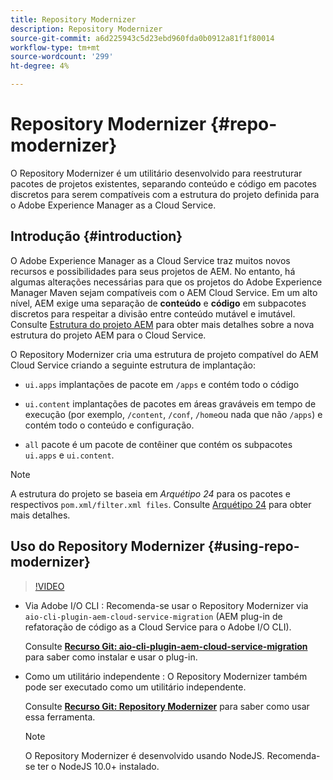 ```yaml
---
title: Repository Modernizer
description: Repository Modernizer
source-git-commit: a6d225943c5d23ebd960fda0b0912a81f1f80014
workflow-type: tm+mt
source-wordcount: '299'
ht-degree: 4%

---
```


# Repository Modernizer {#repo-modernizer}

O Repository Modernizer é um utilitário desenvolvido para reestruturar pacotes de projetos existentes, separando conteúdo e código em pacotes discretos para serem compatíveis com a estrutura do projeto definida para o Adobe Experience Manager as a Cloud Service.

## Introdução {#introduction}

O Adobe Experience Manager as a Cloud Service traz muitos novos recursos e possibilidades para seus projetos de AEM. No entanto, há algumas alterações necessárias para que os projetos do Adobe Experience Manager Maven sejam compatíveis com o AEM Cloud Service. Em um alto nível, AEM exige uma separação de **conteúdo** e **código** em subpacotes discretos para respeitar a divisão entre conteúdo mutável e imutável. Consulte [Estrutura do projeto AEM](https://experienceleague.adobe.com/docs/experience-manager-cloud-service/implementing/developing/aem-project-content-package-structure.html?lang=pt-BR) para obter mais detalhes sobre a nova estrutura do projeto AEM para o Cloud Service.

O Repository Modernizer cria uma estrutura de projeto compatível do AEM Cloud Service criando a seguinte estrutura de implantação:

* `ui.apps` implantações de pacote em `/apps` e contém todo o código

* `ui.content` implantações de pacotes em áreas graváveis em tempo de execução (por exemplo, `/content`, `/conf`, `/home`ou nada que não `/apps`) e contém todo o conteúdo e configuração.

* `all` pacote é um pacote de contêiner que contém os subpacotes `ui.apps` e `ui.content`.

>[!NOTE]
>A estrutura do projeto se baseia em *Arquétipo 24* para os pacotes e respectivos `pom.xml/filter.xml files`. Consulte [Arquétipo 24](https://github.com/adobe/aem-project-archetype) para obter mais detalhes.

## Uso do Repository Modernizer {#using-repo-modernizer}

>[!VIDEO](https://video.tv.adobe.com/v/333057/?quality=12&learn=on)

* Via Adobe I/O CLI : Recomenda-se usar o Repository Modernizer via `aio-cli-plugin-aem-cloud-service-migration` (AEM plug-in de refatoração de código as a Cloud Service para o Adobe I/O CLI).

   Consulte **[Recurso Git: aio-cli-plugin-aem-cloud-service-migration](https://github.com/adobe/aio-cli-plugin-aem-cloud-service-migration#introduction)** para saber como instalar e usar o plug-in.

* Como um utilitário independente : O Repository Modernizer também pode ser executado como um utilitário independente.

   Consulte **[Recurso Git: Repository Modernizer](https://github.com/adobe/aem-cloud-service-source-migration/tree/master/packages/repository-modernizer)** para saber como usar essa ferramenta.

   >[!NOTE]
   >
   >O Repository Modernizer é desenvolvido usando NodeJS. Recomenda-se ter o NodeJS 10.0+ instalado.

